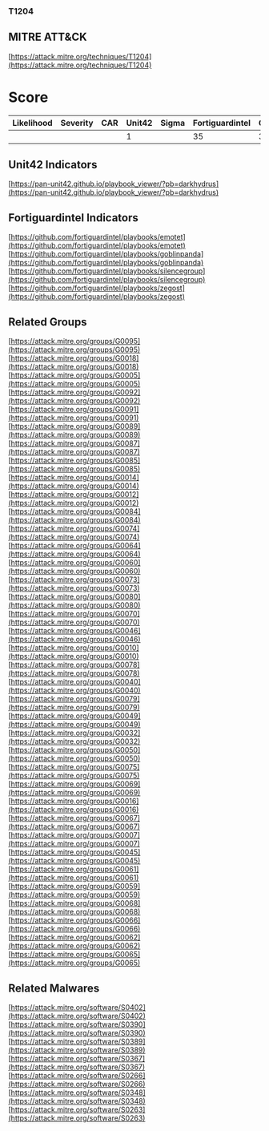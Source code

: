 
### T1204
## MITRE ATT&CK
[https://attack.mitre.org/techniques/T1204](https://attack.mitre.org/techniques/T1204)

# Score

| Likelihood | Severity | CAR | Unit42 | Sigma | Fortiguardintel | Groups | Malwares | Tools |
| ---------- | -------- | --- | ------ | ----- | --------------- | ---  | --- | --- |
 |   |   |   | 1 |   | 35 | 37 | 7 |   |



## Unit42 Indicators

[https://pan-unit42.github.io/playbook_viewer/?pb=darkhydrus](https://pan-unit42.github.io/playbook_viewer/?pb=darkhydrus)
[]()


## Fortiguardintel Indicators

[https://github.com/fortiguardintel/playbooks/emotet](https://github.com/fortiguardintel/playbooks/emotet)
[https://github.com/fortiguardintel/playbooks/goblinpanda](https://github.com/fortiguardintel/playbooks/goblinpanda)
[https://github.com/fortiguardintel/playbooks/silencegroup](https://github.com/fortiguardintel/playbooks/silencegroup)
[https://github.com/fortiguardintel/playbooks/zegost](https://github.com/fortiguardintel/playbooks/zegost)
[]()


## Related Groups

[https://attack.mitre.org/groups/G0095](https://attack.mitre.org/groups/G0095)
[https://attack.mitre.org/groups/G0018](https://attack.mitre.org/groups/G0018)
[https://attack.mitre.org/groups/G0005](https://attack.mitre.org/groups/G0005)
[https://attack.mitre.org/groups/G0092](https://attack.mitre.org/groups/G0092)
[https://attack.mitre.org/groups/G0091](https://attack.mitre.org/groups/G0091)
[https://attack.mitre.org/groups/G0089](https://attack.mitre.org/groups/G0089)
[https://attack.mitre.org/groups/G0087](https://attack.mitre.org/groups/G0087)
[https://attack.mitre.org/groups/G0085](https://attack.mitre.org/groups/G0085)
[https://attack.mitre.org/groups/G0014](https://attack.mitre.org/groups/G0014)
[https://attack.mitre.org/groups/G0012](https://attack.mitre.org/groups/G0012)
[https://attack.mitre.org/groups/G0084](https://attack.mitre.org/groups/G0084)
[https://attack.mitre.org/groups/G0074](https://attack.mitre.org/groups/G0074)
[https://attack.mitre.org/groups/G0064](https://attack.mitre.org/groups/G0064)
[https://attack.mitre.org/groups/G0060](https://attack.mitre.org/groups/G0060)
[https://attack.mitre.org/groups/G0073](https://attack.mitre.org/groups/G0073)
[https://attack.mitre.org/groups/G0080](https://attack.mitre.org/groups/G0080)
[https://attack.mitre.org/groups/G0070](https://attack.mitre.org/groups/G0070)
[https://attack.mitre.org/groups/G0046](https://attack.mitre.org/groups/G0046)
[https://attack.mitre.org/groups/G0010](https://attack.mitre.org/groups/G0010)
[https://attack.mitre.org/groups/G0078](https://attack.mitre.org/groups/G0078)
[https://attack.mitre.org/groups/G0040](https://attack.mitre.org/groups/G0040)
[https://attack.mitre.org/groups/G0079](https://attack.mitre.org/groups/G0079)
[https://attack.mitre.org/groups/G0049](https://attack.mitre.org/groups/G0049)
[https://attack.mitre.org/groups/G0032](https://attack.mitre.org/groups/G0032)
[https://attack.mitre.org/groups/G0050](https://attack.mitre.org/groups/G0050)
[https://attack.mitre.org/groups/G0075](https://attack.mitre.org/groups/G0075)
[https://attack.mitre.org/groups/G0069](https://attack.mitre.org/groups/G0069)
[https://attack.mitre.org/groups/G0016](https://attack.mitre.org/groups/G0016)
[https://attack.mitre.org/groups/G0067](https://attack.mitre.org/groups/G0067)
[https://attack.mitre.org/groups/G0007](https://attack.mitre.org/groups/G0007)
[https://attack.mitre.org/groups/G0045](https://attack.mitre.org/groups/G0045)
[https://attack.mitre.org/groups/G0061](https://attack.mitre.org/groups/G0061)
[https://attack.mitre.org/groups/G0059](https://attack.mitre.org/groups/G0059)
[https://attack.mitre.org/groups/G0068](https://attack.mitre.org/groups/G0068)
[https://attack.mitre.org/groups/G0066](https://attack.mitre.org/groups/G0066)
[https://attack.mitre.org/groups/G0062](https://attack.mitre.org/groups/G0062)
[https://attack.mitre.org/groups/G0065](https://attack.mitre.org/groups/G0065)
[]()


## Related Malwares

[https://attack.mitre.org/software/S0402](https://attack.mitre.org/software/S0402)
[https://attack.mitre.org/software/S0390](https://attack.mitre.org/software/S0390)
[https://attack.mitre.org/software/S0389](https://attack.mitre.org/software/S0389)
[https://attack.mitre.org/software/S0367](https://attack.mitre.org/software/S0367)
[https://attack.mitre.org/software/S0266](https://attack.mitre.org/software/S0266)
[https://attack.mitre.org/software/S0348](https://attack.mitre.org/software/S0348)
[https://attack.mitre.org/software/S0263](https://attack.mitre.org/software/S0263)
[]()
